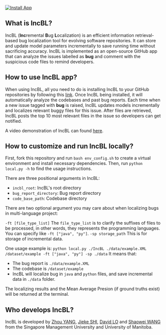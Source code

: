 [![Install App](https://img.shields.io/badge/GitHub%20App-Install-blueviolet?logo=github)](https://github.com/apps/incbl)

## What is IncBL?

IncBL (**Inc**remental **B**ug **L**ocalization) is an efficient information retrieval-based bug localization tool for evolving software repositories. It can store and update model parameters incrementally to save running time without sacrificing accuracy. IncBL is implemented as an open-source GitHub app that can analyze the issues labelled as **bug** and comment with the suspicious code files to remind developers.

## How to use IncBL app?

When using IncBL, all you need to do is installing IncBL to your GitHub repositories by following this [link](https://github.com/apps/incbl). Once IncBL being installed, it will automatically analyze the codebases and past bug reports. Each time when a new issue tagged with **bug** is raised, IncBL updates models incrementally and localizes relevant buggy files for this issue. After files are retrieved, IncBL posts the top 10 most relevant files in the issue so developers can get notified.

A video demonstration of IncBL can found [here]().

## How to customize and run IncBL locally?

First, fork this repository and run `bash env_config.sh` to create a virtual environment and install necessary dependencies. Then, run `python local.py -h` to find the usage instructions.

There are three positional arguments in IncBL:

- `incbl_root`: IncBL's root directory
- `bug_report_directory`: Bug report directory
- `code_base_path`: Codebase directory

There are two optional argument you may care about when localizing bugs in multi-language project:

`-ft [file_type_list]`
The `file_type_list` is to clarify the suffixes of files to be processed, in other words, they represents the programming languages. You can specify like `-ft ["java", "py"]`.
`-sp storage_path`
This is for storage of incremental data.

One usage example is: `python local.py ./IncBL ./data/example.XML /dataset/example -ft ["java", "py"] -sp ./data` It means that:

- The bug report is `./data/example.XML`
- The codebase is `/dataset/example`
- IncBL will localize bug in `java` and `python` files, and save incremental data in `./data` folder.

The localizing results and the Mean Average Presion (if ground truths exist) will be returned at the terminal.

## Who develops IncBL?

IncBL is developed by [Zhou YANG](https://yangzhou6666.github.io/), [Jieke SHI](http://jiekeshi.github.io/), [David LO](http://www.mysmu.edu/faculty/davidlo/) and [Shaowei WANG](https://sites.google.com/site/wswshaoweiwang) from the Singapore Management University and University of Manitoba.
